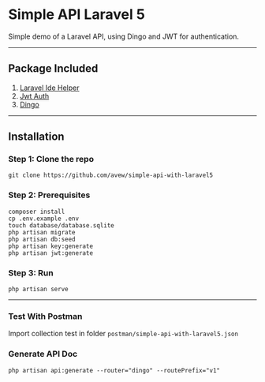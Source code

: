 # Simple API Laravel 5

Simple demo of a Laravel API, using Dingo and JWT for authentication.


----------


## Package Included
1. [Laravel Ide Helper](https://github.com/barryvdh/laravel-ide-helper)
2. [Jwt Auth](https://github.com/tymondesigns/jwt-auth)
3. [Dingo](https://github.com/dingo/api)

----------


## Installation

### Step 1: Clone the repo
```
git clone https://github.com/avew/simple-api-with-laravel5
```

### Step 2: Prerequisites
```
composer install
cp .env.example .env   
touch database/database.sqlite
php artisan migrate
php artisan db:seed
php artisan key:generate
php artisan jwt:generate

```

### Step 3: Run
```
php artisan serve
```


----------
### Test With Postman

Import collection test in folder 
```postman/simple-api-with-laravel5.json```
### Generate API Doc
```
php artisan api:generate --router="dingo" --routePrefix="v1"
```
